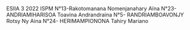 ESIIA 3 2022 ISPM
N°13-Rakotomanana Nomenjanahary Aïna
N°23-ANDRIAMIHARISOA Toavina Andrandraina 
N°5- RANDRIAMBOAVONJY Rotsy Ny Aina
N°24- HERIMAMPIONONA Tahiry Mariano
